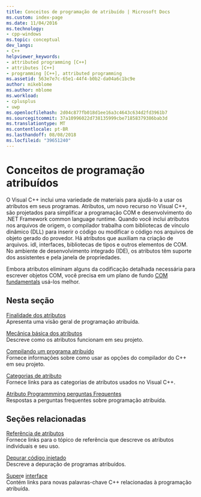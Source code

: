 ```yaml
---
title: Conceitos de programação de atribuído | Microsoft Docs
ms.custom: index-page
ms.date: 11/04/2016
ms.technology:
- cpp-windows
ms.topic: conceptual
dev_langs:
- C++
helpviewer_keywords:
- attributed programming [C++]
- attributes [C++]
- programming [C++], attributed programming
ms.assetid: 563e7e7c-65e1-44f4-b0b2-da04a6c1bc9e
author: mikeblome
ms.author: mblome
ms.workload:
- cplusplus
- uwp
ms.openlocfilehash: 2d04c877fb018d1ee16a3c4643c634d2fd3961b7
ms.sourcegitcommit: 37a10996022d738135999cbe71858379386bab3d
ms.translationtype: MT
ms.contentlocale: pt-BR
ms.lasthandoff: 08/08/2018
ms.locfileid: "39651240"
---
```

# <a name="attributed-programming-concepts"></a>Conceitos de programação atribuídos
O Visual C++ inclui uma variedade de materiais para ajudá-lo a usar os atributos em seus programas. Atributos, um novo recurso no Visual C++, são projetados para simplificar a programação COM e desenvolvimento do .NET Framework common language runtime. Quando você inclui atributos nos arquivos de origem, o compilador trabalha com bibliotecas de vínculo dinâmico (DLL) para inserir o código ou modificar o código nos arquivos de objeto gerado do provedor. Há atributos que auxiliam na criação de arquivos. idl, interfaces, bibliotecas de tipos e outros elementos de COM. No ambiente de desenvolvimento integrado (IDE), os atributos têm suporte dos assistentes e pela janela de propriedades.  
  
 Embora atributos eliminam alguns da codificação detalhada necessária para escrever objetos COM, você precisa em um plano de fundo [COM fundamentals](http://msdn.microsoft.com/library/windows/desktop/ms694363) usá-los melhor.  
  
## <a name="in-this-section"></a>Nesta seção  
 [Finalidade dos atributos](../windows/purpose-of-attributes.md)  
 Apresenta uma visão geral de programação atribuída.  
  
 [Mecânica básica dos atributos](../windows/basic-mechanics-of-attributes.md)  
 Descreve como os atributos funcionam em seu projeto.  
  
 [Compilando um programa atribuído](../windows/building-an-attributed-program.md)  
 Fornece informações sobre como usar as opções do compilador do C++ em seu projeto.  
  
 [Categorias de atributo](../windows/attribute-categories.md)  
 Fornece links para as categorias de atributos usados no Visual C++.  
  
 [Atributo Programmming perguntas Frequentes](../windows/attribute-programming-faq.md)  
 Respostas a perguntas frequentes sobre programação atribuída.  
  
## <a name="related-sections"></a>Seções relacionadas  
 [Referência de atributos](../windows/cpp-attributes-reference.md)  
 Fornece links para o tópico de referência que descreve os atributos individuais e seu uso.  
  
 [Depurar código injetado](/visualstudio/debugger/how-to-debug-injected-code)  
 Descreve a depuração de programas atribuídos.  
  
 [Super](../cpp/super.md)e [interface](../cpp/interface.md)  
 Contém links para novas palavras-chave C++ relacionadas à programação atribuída.  
